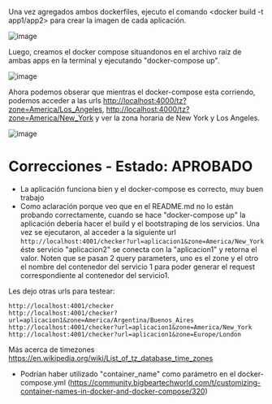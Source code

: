 Una vez agregados ambos dockerfiles, ejecuto el comando <docker build -t app1/app2> para crear la imagen de cada aplicación.

![image](https://github.com/user-attachments/assets/b5b2bb13-fc7c-4b31-975f-7c1b551d7ded)

Luego, creamos el docker compose situandonos en el archivo raíz de ambas apps en la terminal y ejecutando "docker-compose up".

![image](https://github.com/user-attachments/assets/49fe2d4a-8a30-42df-be09-eb9ec9ee7706)

Ahora podemos obserar que mientras el docker-compose esta corriendo, podemos acceder a las urls <http://localhost:4000/tz?zone=America/Los_Angeles>, <http://localhost:4000/tz?zone=America/New_York> y ver la zona horaria de New York y Los Angeles.

![image](https://github.com/user-attachments/assets/caacce86-e1ca-4959-92ca-660871dfc7ac)


# Correcciones - Estado: APROBADO
- La aplicación funciona bien y el docker-compose es correcto, muy buen trabajo
- Como aclaración porque veo que en el README.md no lo están probando correctamente, cuando se hace "docker-compose up" la aplicación debería hacer el build y el bootstraping de los servicios. 
Una vez se ejecutaron, al acceder a la siguiente url `http://localhost:4001/checker?url=aplicacion1&zone=America/New_York` éste servicio "aplicacion2" se conecta con la "aplicacion1" y retorna el valor. 
Noten que se pasan 2 query parameters, uno es el zone y el otro el nombre del contenedor del servicio 1 para poder generar el request correspondiente al contenedor del servicio1.

Les dejo otras urls para testear:

	http://localhost:4001/checker
	http://localhost:4001/checker?url=aplicacion1&zone=America/Argentina/Buenos_Aires
	http://localhost:4001/checker?url=aplicacion1&zone=America/New_York
	http://localhost:4001/checker?url=aplicacion1&zone=Europe/London
Más acerca de timezones https://en.wikipedia.org/wiki/List_of_tz_database_time_zones

- Podrían haber utilizado "container_name" como parámetro en el docker-compose.yml (https://community.bigbeartechworld.com/t/customizing-container-names-in-docker-and-docker-compose/320)

